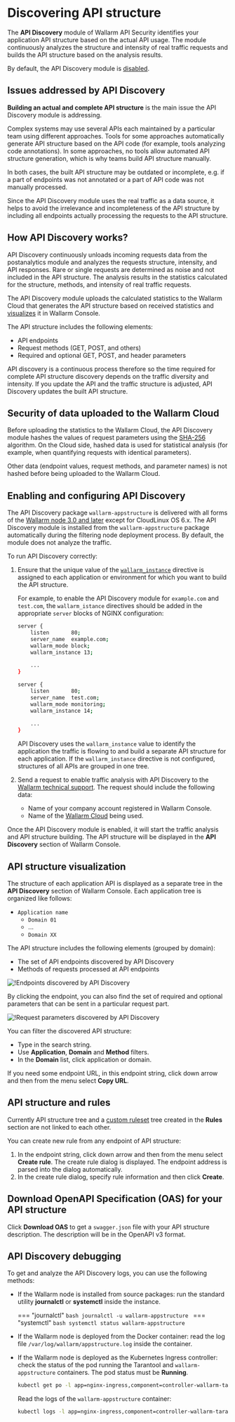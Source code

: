 # Discovering API structure

The **API Discovery** module of Wallarm API Security identifies your application API structure based on the actual API usage. The module continuously analyzes the structure and intensity of real traffic requests and builds the API structure based on the analysis results.

By default, the API Discovery module is [disabled](#enabling-and-configuring-api-discovery).

## Issues addressed by API Discovery

**Building an actual and complete API structure** is the main issue the API Discovery module is addressing.

Complex systems may use several APIs each maintained by a particular team using different approaches. Tools for some approaches automatically generate API structure based on the API code (for example, tools analyzing code annotations). In some approaches, no tools allow automated API structure generation, which is why teams build API structure manually.

In both cases, the built API structure may be outdated or incomplete, e.g. if a part of endpoints was not annotated or a part of API code was not manually processed.

Since the API Discovery module uses the real traffic as a data source, it helps to avoid the irrelevance and incompleteness of the API structure by including all endpoints actually processing the requests to the API structure.

## How API Discovery works?

API Discovery continuously unloads incoming requests data from the postanalytics module and analyzes the requests structure, intensity, and API responses. Rare or single requests are determined as noise and not included in the API structure. The analysis results in the statistics calculated for the structure, methods, and intensity of real traffic requests.

The API Discovery module uploads the calculated statistics to the Wallarm Cloud that generates the API structure based on received statistics and [visualizes](#api-structure-visualization) it in Wallarm Console.

The API structure includes the following elements:

* API endpoints
* Request methods (GET, POST, and others)
* Required and optional GET, POST, and header parameters

API discovery is a continuous process therefore so the time required for complete API structure discovery depends on the traffic diversity and intensity. If you update the API and the traffic structure is adjusted, API Discovery updates the built API structure.

## Security of data uploaded to the Wallarm Cloud

Before uploading the statistics to the Wallarm Cloud, the API Discovery module hashes the values of request parameters using the [SHA-256](https://en.wikipedia.org/wiki/SHA-2) algorithm. On the Cloud side, hashed data is used for statistical analysis (for example, when quantifying requests with identical parameters).

Other data (endpoint values, request methods, and parameter names) is not hashed before being uploaded to the Wallarm Cloud.

## Enabling and configuring API Discovery

The API Discovery package `wallarm-appstructure` is delivered with all forms of the [Wallarm node 3.0 and later](../admin-en/supported-platforms.md) except for CloudLinux OS 6.x. The API Discovery module is installed from the `wallarm-appstructure` package automatically during the filtering node deployment process. By default, the module does not analyze the traffic.

To run API Discovery correctly:

1. Ensure that the unique value of the [`wallarm_instance`](../admin-en/configure-parameters-en.md#wallarm_instance) directive is assigned to each application or environment for which you want to build the API structure.

    For example, to enable the API Discovery module for `example.com` and `test.com`, the `wallarm_istance` directives should be added in the appropriate `server` blocks of NGINX configuration:

    ```bash
    server {
        listen       80;
        server_name  example.com;
        wallarm_mode block;
        wallarm_instance 13;
        
        ...
    }
    
    server {
        listen       80;
        server_name  test.com;
        wallarm_mode monitoring;
        wallarm_instance 14;
        
        ...
    }
    ```
    API Discovery uses the `wallarm_instance` value to identify the application the traffic is flowing to and build a separate API structure for each application. If the `wallarm_instance` directive is not configured, structures of all APIs are grouped in one tree.
2. Send a request to enable traffic analysis with API Discovery to the [Wallarm technical support](mailto:support@wallarm.com). The request should include the following data:

    * Name of your company account registered in Wallarm Console.
    * Name of the [Wallarm Cloud](overview.md#cloud) being used.

Once the API Discovery module is enabled, it will start the traffic analysis and API structure building. The API structure will be displayed in the **API Discovery** section of Wallarm Console.

## API structure visualization

The structure of each application API is displayed as a separate tree in the **API Discovery** section of Wallarm Console. Each application tree is organized like follows:

* `Application name`
    * `Domain 01`
    * ...
    * `Domain XX`

The API structure includes the following elements (grouped by domain):

* The set of API endpoints discovered by API Discovery
* Methods of requests processed at API endpoints

![!Endpoints discovered by API Discovery](../images/about-wallarm-waf/api-discovery/discovered-api-endpoints.png)

By clicking the endpoint, you can also find the set of required and optional parameters that can be sent in a particular request part.

![!Request parameters discovered by API Discovery](../images/about-wallarm-waf/api-discovery/discovered-request-params.png)

You can filter the discovered API structure:

* Type in the search string.
* Use **Application**, **Domain** and **Method** filters.
* In the **Domain** list, click application or domain.

If you need some endpoint URL, in this endpoint string, click down arrow and then from the menu select **Copy URL**.

## API structure and rules

Currently API structure tree and a [custom ruleset](../user-guides/rules/intro.md) tree created in the **Rules** section are not linked to each other.

You can create new rule from any endpoint of API structure: 

1. In the endpoint string, click down arrow and then from the menu select **Create rule**. The create rule dialog is displayed. The endpoint address is parsed into the dialog automatically.
1. In the create rule dialog, specify rule information and then click **Create**.

## Download OpenAPI Specification (OAS) for your API structure

Click **Download OAS** to get a `swagger.json` file with your API structure description. The description will be in the OpenAPI v3 format.

## API Discovery debugging

To get and analyze the API Discovery logs, you can use the following methods:

* If the Wallarm node is installed from source packages: run the standard utility **journalctl** or **systemctl** inside the instance.

    === "journalctl"
        ```bash
        journalctl -u wallarm-appstructure
        ```
    === "systemctl"
        ```bash
        systemctl status wallarm-appstructure
        ```
* If the Wallarm node is deployed from the Docker container: read the log file `/var/log/wallarm/appstructure.log` inside the container.
* If the Wallarm node is deployed as the Kubernetes Ingress controller: check the status of the pod running the Tarantool and `wallarm-appstructure` containers. The pod status must be **Running**.

    ```bash
    kubectl get po -l app=nginx-ingress,component=controller-wallarm-tarantool
    ```

    Read the logs of the `wallarm-appstructure` container:

    ```bash
    kubectl logs -l app=nginx-ingress,component=controller-wallarm-tarantool -c wallarm-appstructure
    ```
